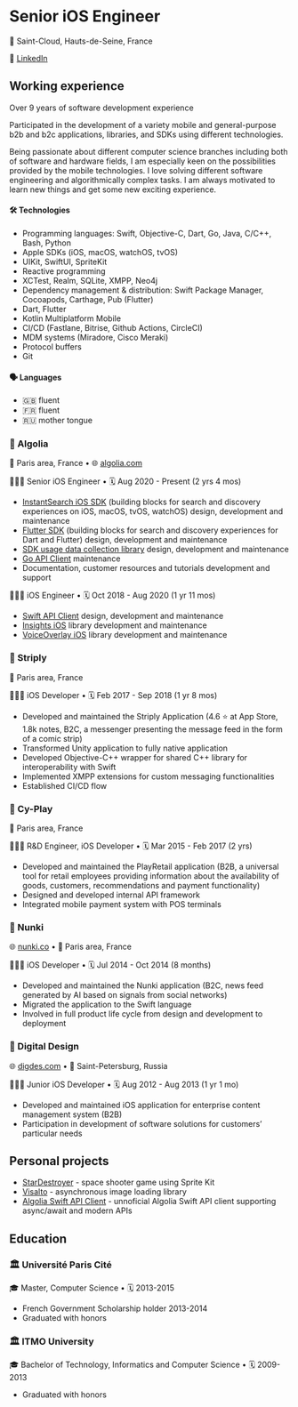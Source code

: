 # Senior iOS Engineer

📍 Saint-Cloud, Hauts-de-Seine, France

💼 [LinkedIn](https://www.linkedin.com/in/vlfitc/)

## Working experience

Over 9 years of software development experience

Participated  in the development of a variety mobile and general-purpose b2b and b2c applications, libraries, and SDKs using different technologies.

Being passionate about different computer science branches including both of software and hardware fields, I am especially keen on the possibilities provided by the mobile technologies. I love solving different software engineering and algorithmically complex tasks. I am always motivated to learn new things and get some new exciting experience.

#### 🛠 Technologies
  - Programming languages: Swift, Objective-C, Dart, Go, Java, C/C++, Bash, Python
  - Apple SDKs (iOS, macOS, watchOS, tvOS)
  - UIKit, SwiftUI, SpriteKit
  - Reactive programming
  - XCTest, Realm, SQLite, XMPP, Neo4j
  - Dependency management & distribution: Swift Package Manager, Cocoapods, Carthage, Pub (Flutter)
  - Dart, Flutter
  - Kotlin Multiplatform Mobile
  - CI/CD (Fastlane, Bitrise, Github Actions, CircleCI)
  - MDM systems (Miradore, Cisco Meraki)
  - Protocol buffers
  - Git
  
#### 🗣 Languages 
- 🇬🇧 fluent
- 🇫🇷 fluent
- 🇷🇺 mother tongue


### 🏢 Algolia 

📍 Paris area, France • 🌐 [algolia.com](algolia.com)

👨🏻‍💻 Senior iOS Engineer • 🗓 Aug 2020 - Present (2 yrs 4 mos)

- [InstantSearch iOS SDK](https://github.com/algolia/instantsearch-ios) (building blocks for search and discovery experiences on iOS, macOS, tvOS, watchOS) design, development and maintenance
- [Flutter SDK](https://pub.dev/packages/algolia_helper_flutter) (building blocks for search and discovery experiences for Dart and Flutter) design, development and maintenance
- [SDK usage data collection library](https://github.com/algolia/instantsearch-telemetry-native) design, development and maintenance
- [Go API Client](https://github.com/algolia/algoliasearch-client-go) maintenance
- Documentation, customer resources and tutorials development and support

👨🏻‍💻 iOS Engineer • 🗓 Oct 2018 - Aug 2020 (1 yr 11 mos)

- [Swift API Client](https://github.com/algolia/algoliasearch-client-swift) design, development and maintenance
- [Insights iOS](https://github.com/algolia/instantsearch-ios/tree/master/Sources/InstantSearchInsights) library development and maintenance
- [VoiceOverlay iOS](https://github.com/algolia/voice-overlay-ios) library development and maintenance

### 🏢 Striply

📍 Paris area, France

👨🏻‍💻 iOS Developer • 🗓 Feb 2017 - Sep 2018 (1 yr 8 mos)

- Developed and maintained the Striply Application (4.6 ⭐️ at App Store, 1.8k notes, B2C, a messenger presenting the message feed in the form of a comic strip)
- Transformed Unity application to fully native application
- Developed Objective-C++ wrapper for shared C++ library for interoperability with Swift
- Implemented XMPP extensions for custom messaging functionalities
- Established CI/CD flow

### 🏢 Cy-Play

📍 Paris area, France

👨🏻‍💻 R&D Engineer, iOS Developer • 🗓 Mar 2015 - Feb 2017 (2 yrs)

- Developed and maintained the PlayRetail application (B2B, a universal tool for retail employees providing information about the availability of goods, customers, recommendations and payment functionality) 
- Designed and developed internal API framework
- Integrated mobile payment system with POS terminals

### 🏢 Nunki 

🌐 [nunki.co](https://www.nunki.co) • 📍 Paris area, France

👨🏻‍💻 iOS Developer • 🗓 Jul 2014 - Oct 2014 (8 months)

- Developed and maintained the Nunki application (B2C, news feed generated by AI based on signals from social networks)
- Migrated the application to the Swift language 
- Involved in full product life cycle from design and development to deployment

### 🏢 Digital Design

🌐 [digdes.com](https://www.digdes.com) • 📍 Saint-Petersburg, Russia

👨🏻‍💻 Junior iOS Developer • 🗓 Aug 2012 - Aug 2013 (1 yr 1 mo)

- Developed and maintained iOS application for enterprise content management system (B2B)
- Participation in development of software solutions for customers’ particular needs

## Personal projects

- [StarDestroyer](https://github.com/VladislavFitz/StarDestroyer) - space shooter game using Sprite Kit
- [Visalto](https://github.com/VladislavFitz/Visalto) - asynchronous image loading library
- [Algolia Swift API Client](https://github.com/VladislavFitz/algoliasearch-client-swift-modern) - unnoficial Algolia Swift API client supporting async/await and modern APIs

## Education

### 🏛 Université Paris Cité

🎓 Master, Computer Science • 🗓 2013-2015
- French Government Scholarship holder 2013-2014
- Graduated with honors
### 🏛 ITMO University 

🎓 Bachelor of Technology, Informatics and Computer Science • 🗓 2009-2013
- Graduated with honors
